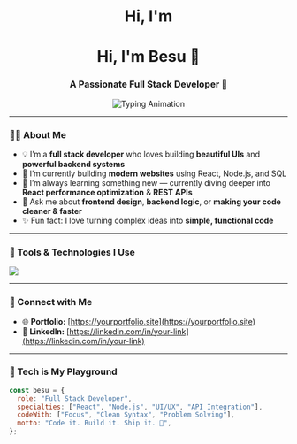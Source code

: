 <h1 align="center">Hi, I'm <h1 align="center">Hi, I'm Besu 👋</h1>
<h3 align="center">A Passionate Full Stack Developer 🚀</h3>

<!-- 👇 Typing effect with softer blue and better font -->
<p align="center">
  <img src="https://readme-typing-svg.demolab.com?font=Fira+Code&weight=500&size=22&pause=1000&color=5FBFF9&center=true&vCenter=true&width=500&lines=Building+cool+frontend+apps+with+React.;Writing+clean+and+scalable+JavaScript.;Always+learning+%26+building+awesome+things." alt="Typing Animation" />
</p>

---

### 👨‍💻 About Me  
- 💡 I’m a **full stack developer** who loves building **beautiful UIs** and **powerful backend systems**
- 🔭 I’m currently building **modern websites** using React, Node.js, and SQL
- 🌱 I’m always learning something new — currently diving deeper into **React performance optimization** & **REST APIs**
- 💬 Ask me about **frontend design**, **backend logic**, or **making your code cleaner & faster**
- ✨ Fun fact: I love turning complex ideas into **simple, functional code**

---

### 🧰 Tools & Technologies I Use

<p>
  <img src="https://skillicons.dev/icons?i=html,css,js,react,nodejs,express,mysql,tailwind,vscode,github,figma" />
</p>

---

### 🔗 Connect with Me

- 🌐 **Portfolio:** [https://yourportfolio.site](https://yourportfolio.site)  
- 💼 **LinkedIn:** [https://linkedin.com/in/your-link](https://linkedin.com/in/your-link)

---

### 🧠 Tech is My Playground

```js
const besu = {
  role: "Full Stack Developer",
  specialties: ["React", "Node.js", "UI/UX", "API Integration"],
  codeWith: ["Focus", "Clean Syntax", "Problem Solving"],
  motto: "Code it. Build it. Ship it. 🚀",
};
